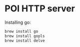 # POI HTTP server


Installing go:

```bash
brew install go
brew install gopls
brew install delve
```